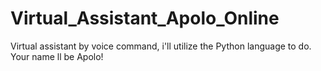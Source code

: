 # Virtual_Assistant_Apolo_Online
Virtual assistant by voice command, i'll utilize the Python language to do. Your name ll be Apolo!
